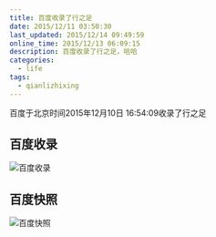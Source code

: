 ```yaml
---
title: 百度收录了行之足
date: 2015/12/11 03:50:30
last_updated: 2015/12/14 09:49:59
online_time: 2015/12/13 06:09:15
description: 百度收录了行之足，哈哈
categories:
  - life
tags:
  - qianlizhixing
---
```



百度于北京时间2015年12月10日 16:54:09收录了行之足
## 百度收录
![百度收录](http://img.yangrunwei.com/article-img/20151214/7-1.png "百度收录")

## 百度快照 
![百度快照](http://img.yangrunwei.com/article-img/20151214/7-2.jpg "百度快照")
